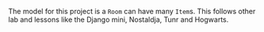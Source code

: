 The model for this project is a `Room` can have many `Item`s. This follows other lab and lessons like the Django mini, Nostaldja, Tunr and Hogwarts.